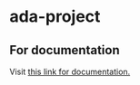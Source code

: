 # ada-project

## For documentation
Visit <a href="html/DisjointSet.html" title="Docs">this link for documentation.</a>